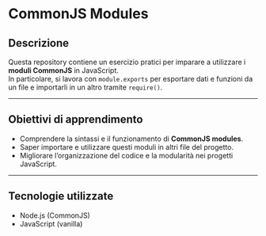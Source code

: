 # CommonJS Modules

## Descrizione
Questa repository contiene un esercizio pratici per imparare a utilizzare i **moduli CommonJS** in JavaScript.  
In particolare, si lavora con `module.exports` per esportare dati e funzioni da un file e importarli in un altro tramite `require()`.

---

## Obiettivi di apprendimento
- Comprendere la sintassi e il funzionamento di **CommonJS modules**.  
- Saper importare e utilizzare questi moduli in altri file del progetto.  
- Migliorare l’organizzazione del codice e la modularità nei progetti JavaScript.

---

## Tecnologie utilizzate
- Node.js (CommonJS)
- JavaScript (vanilla)
